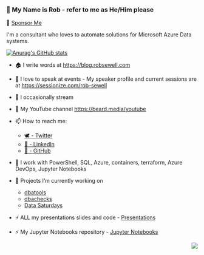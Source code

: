 ### 👋 My Name is Rob - refer to me as He/Him please 

:revolving_hearts: [Sponsor Me](https://github.com/sponsors/sqldbawithabeard)  

I'm a consultant who loves to automate solutions for Microsoft Azure Data systems.

[![Anurag's GitHub stats](https://github-readme-stats.vercel.app/api?username=sqldbawithabeard)](https://github.com/sqldbawithabeard/github-readme-stats)

- 🏠 I write words at https://blog.robsewell.com
- 🎤 I love to speak at events - My speaker profile and current sessions are at https://sessionize.com/rob-sewell
- 🎤 I occasionally stream 
- 🎤 My YouTube channel https://beard.media/youtube

- 📫 How to reach me:
  - [🕊 - Twitter](https://twitter.com/sqldbawithbeard/)
  - [🏢 - LinkedIn](https://www.linkedin.com/in/robsewellsqldba/)
  - [🦑 - GitHub](https://github.com/sqldbawithbeard)

- 🌱 I work with PowerShell, SQL, Azure, containers, terraform, Azure DevOps, Jupyter Notebooks
- 🔭 Projects I’m currently working on 
  - [dbatools](https://github.com/sqlcollaborative/dbatools)
  - [dbachecks](https://github.com/sqlcollaborative/dbachecks)
  - [Data Saturdays](https://github.com/sqlcollaborative/DataSaturdays)
- ⚡ ALL my presentations slides and code - [Presentations](https://github.com/SQLDBAWithABeard/Presentations)
- ⚡ My Jupyter Notebooks repository - [Jupyter Notebooks ](https://github.com/SQLDBAWithABeard/JupyterNotebooks)

<p align='right'><img src="https://visitor-badge.glitch.me/badge?page_id=sqldbawithabeard.visitor-badge"></p>
